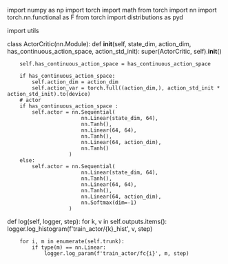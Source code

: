 import numpy as np
import torch
import math
from torch import nn
import torch.nn.functional as F
from torch import distributions as pyd

import utils

class ActorCritic(nn.Module):
    def __init__(self, state_dim, action_dim, has_continuous_action_space, action_std_init):
        super(ActorCritic, self).__init__()

        self.has_continuous_action_space = has_continuous_action_space
        
        if has_continuous_action_space:
            self.action_dim = action_dim
            self.action_var = torch.full((action_dim,), action_std_init * action_std_init).to(device)
        # actor
        if has_continuous_action_space :
            self.actor = nn.Sequential(
                            nn.Linear(state_dim, 64),
                            nn.Tanh(),
                            nn.Linear(64, 64),
                            nn.Tanh(),
                            nn.Linear(64, action_dim),
                            nn.Tanh()
                        )
        else:
            self.actor = nn.Sequential(
                            nn.Linear(state_dim, 64),
                            nn.Tanh(),
                            nn.Linear(64, 64),
                            nn.Tanh(),
                            nn.Linear(64, action_dim),
                            nn.Softmax(dim=-1)
                        )
                        
                        
   def log(self, logger, step):
        for k, v in self.outputs.items():
            logger.log_histogram(f'train_actor/{k}_hist', v, step)

        for i, m in enumerate(self.trunk):
            if type(m) == nn.Linear:
                logger.log_param(f'train_actor/fc{i}', m, step)                    
